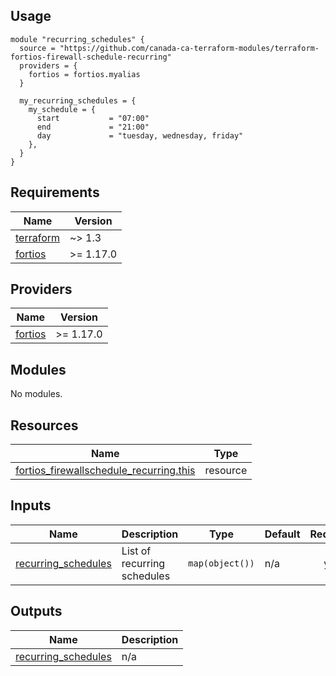 <!-- BEGIN_TF_DOCS -->
## Usage
```hcl
module "recurring_schedules" {
  source = "https://github.com/canada-ca-terraform-modules/terraform-fortios-firewall-schedule-recurring"
  providers = {
    fortios = fortios.myalias
  }

  my_recurring_schedules = {
    my_schedule = {
      start           = "07:00"
      end             = "21:00"
      day             = "tuesday, wednesday, friday"
    },
  }
}
```

## Requirements

| Name | Version |
|------|---------|
| <a name="requirement_terraform"></a> [terraform](#requirement\_terraform) | ~> 1.3 |
| <a name="requirement_fortios"></a> [fortios](#requirement\_fortios) | >= 1.17.0 |

## Providers

| Name | Version |
|------|---------|
| <a name="provider_fortios"></a> [fortios](#provider\_fortios) | >= 1.17.0 |

## Modules

No modules.

## Resources

| Name | Type |
|------|------|
| [fortios_firewallschedule_recurring.this](https://registry.terraform.io/providers/fortinetdev/fortios/latest/docs/resources/firewallschedule_recurring) | resource |

## Inputs

| Name | Description | Type | Default | Required |
|------|-------------|------|---------|:--------:|
| <a name="input_recurring_schedules"></a> [recurring\_schedules](#input\_recurring\_schedules) | List of recurring schedules | `map(object())` | n/a | yes |

## Outputs

| Name | Description |
|------|-------------|
| <a name="output_recurring_schedules"></a> [recurring\_schedules](#output\_recurring\_schedules) | n/a |
<!-- END_TF_DOCS -->